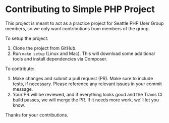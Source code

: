 Contributing to Simple PHP Project
==================================

This project is meant to act as a practice project for Seattle PHP User Group
members, so we only want contributions from members of the group.

To setup the project:

1. Clone the project from GitHub.
2. Run `make setup` (Linux and Mac). This will download some additional tools
   and install dependencies via Composer.

To contribute:

1. Make changes and submit a pull request (PR). Make sure to include tests, if
   necessary. Please reference any relevant issues in your commit message.
2. Your PR will be reviewed, and if everything looks good and the Travis CI
   build passes, we will merge the PR. If it needs more work, we'll let you
   know.

Thanks for your contributions.
